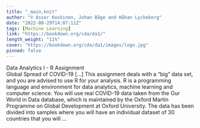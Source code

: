 ```yaml
---
title: "_main.knit"
author: "© Asser Koskinen, Johan Båge and Håkan Lyckeborg"
date: "2022-08-29T14:07:11Z"
tags: [Machine Learning]
link: "https://bookdown.org/cda/da1/"
length_weight: "11%"
cover: "https://bookdown.org/cda/da1/images/logo.jpg"
pinned: false
---
```


Data Analytics I - R Assignment<br />
Global Spread of COVID-19</div> [...] This assignment deals with a “big” data set, and you are advised to use R for your analysis. R is a programming language and environment for data analytics, machine learning and computer science. You will use real COVID-19 data taken from the Our World in Data database, which is maintained by the Oxford Martin Programme on Global Development at Oxford University. The data has been divided into samples where you will have an individual dataset of 30 countries that you will ...
